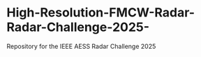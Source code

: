 # High-Resolution-FMCW-Radar-Radar-Challenge-2025-
Repository for the IEEE AESS Radar Challenge 2025
